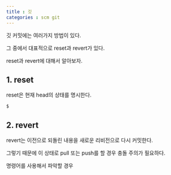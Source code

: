 ```yaml
---
title : 깃 
categories : scm git
---
```


깃 커밋에는 여러가지 방법이 있다.

그 중에서 대표적으로 reset과 revert가 있다.

reset과 revert에 대해서 알아보자.

## 1. reset

reset은 현재 head의 상태를 명시한다.


```sh
$ 
```


## 2. revert

revert는 이전으로 되돌린 내용을 새로운 리비전으로 다시 커밋한다.

그렇기 때문에 이 상태로 pull 또는 push를 할 경우 충돌 주의가 필요하다.

명령어를 사용해서 파악할 경우









